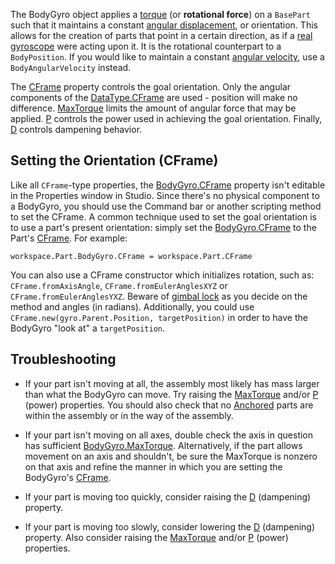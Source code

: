 The BodyGyro object applies a [torque][1] (or **rotational force**) on a `BasePart` such that it maintains a constant [angular displacement][2], or orientation. This allows for the creation of parts that point in a certain direction, as if a [real gyroscope][6] were acting upon it. It is the rotational counterpart to a `BodyPosition`. If you would like to maintain a constant [angular velocity][3], use a `BodyAngularVelocity` instead.

The [CFrame](https://developer.roblox.com/api-reference/property/BodyGyro/CFrame) property controls the goal orientation. Only the angular components of the [DataType.CFrame](https://developer.roblox.com/search#stq=CFrame) are used - position will make no difference. [MaxTorque](https://developer.roblox.com/api-reference/property/BodyGyro/MaxTorque) limits the amount of angular force that may be applied. [P](https://developer.roblox.com/api-reference/property/BodyGyro/P) controls the power used in achieving the goal orientation. Finally, [D](https://developer.roblox.com/api-reference/property/BodyGyro/D) controls dampening behavior.

## Setting the Orientation (CFrame)

Like all `CFrame`-type properties, the [BodyGyro.CFrame](https://developer.roblox.com/api-reference/property/BodyGyro/CFrame) property isn't editable in the Properties window in Studio. Since there's no physical component to a BodyGyro, you should use the Command bar or another scripting method to set the CFrame. A common technique used to set the goal orientation is to use a part's present orientation: simply set the [BodyGyro.CFrame](https://developer.roblox.com/api-reference/property/BodyGyro/CFrame) to the Part's [CFrame](https://developer.roblox.com/api-reference/property/BasePart/CFrame). For example:

`workspace.Part.BodyGyro.CFrame = workspace.Part.CFrame`

You can also use a CFrame constructor which initializes rotation, such as: `CFrame.fromAxisAngle`, `CFrame.fromEulerAnglesXYZ` or `CFrame.fromEulerAnglesYXZ`. Beware of [gimbal lock][7] as you decide on the method and angles (in radians). Additionally, you could use `CFrame.new(gyro.Parent.Position, targetPosition)` in order to have the BodyGyro "look at" a `targetPosition`.

## Troubleshooting

* If your part isn't moving at all, the assembly most likely has mass larger than what the BodyGyro can move. Try raising the [MaxTorque](https://developer.roblox.com/api-reference/property/BodyGyro/MaxTorque) and/or [P](https://developer.roblox.com/api-reference/property/BodyGyro/P) (power) properties. You should also check that no [Anchored](https://developer.roblox.com/api-reference/property/BasePart/Anchored) parts are within the assembly or in the way of the assembly.

* If your part isn't moving on all axes, double check the axis in question has sufficient [BodyGyro.MaxTorque](https://developer.roblox.com/api-reference/property/BodyGyro/MaxTorque). Alternatively, if the part allows movement on an axis and shouldn't, be sure the MaxTorque is nonzero on that axis and refine the manner in which you are setting the BodyGyro's [CFrame](https://developer.roblox.com/api-reference/property/BodyGyro/CFrame).

* If your part is moving too quickly, consider raising the [D](https://developer.roblox.com/api-reference/property/BodyGyro/D) (dampening) property.

* If your part is moving too slowly, consider lowering the [D](https://developer.roblox.com/api-reference/property/BodyGyro/D) (dampening) property. Also consider raising the [MaxTorque](https://developer.roblox.com/api-reference/property/BodyGyro/MaxTorque) and/or [P](https://developer.roblox.com/api-reference/property/BodyGyro/P) (power) properties.

[1]: https://en.wikipedia.org/wiki/Torque

[2]: https://en.wikipedia.org/wiki/Angular_displacement

[3]: https://en.wikipedia.org/wiki/Angular_velocity

[4]: https://en.wikipedia.org/wiki/Power_(physics)

[5]: https://en.wikipedia.org/wiki/Angular_frequency

[6]: https://www.youtube.com/watch?v=zbdrqpXb-fY

[7]: https://en.wikipedia.org/wiki/Gimbal_lock
